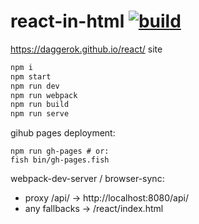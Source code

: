 # react-in-html [![build](https://travis-ci.org/daggerok/react.svg?branch=react-in-html)](https://travis-ci.org/daggerok/react)

https://daggerok.github.io/react/ site

```bash
npm i
npm start
npm run dev
npm run webpack
npm run build
npm run serve
```

gihub pages deployment:

```fish
npm run gh-pages # or:
fish bin/gh-pages.fish
```

webpack-dev-server / browser-sync:

- proxy /api/ -> http://localhost:8080/api/
- any fallbacks -> /react/index.html
